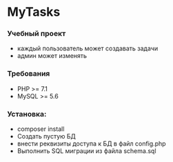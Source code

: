 # MyTasks
### Учебный проект
 - каждый пользователь может создавать задачи
 - админ может изменять 
 
 ### Требования
 - PHP >= 7.1
 - MySQL >= 5.6 
 
 ### Установка:
 - composer install
 - Создать пустую БД
 - внести реквизиты доступа к БД в файл config.php
 - Выполнить SQL миграции из файла schema.sql
 